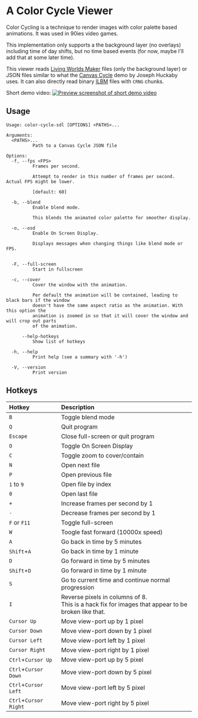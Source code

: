 # A Color Cycle Viewer

Color Cycling is a technique to render images with color palette based
animations. It was used in 90ies video games.

This implementation only supports a the background layer (no overlays)
including time of day shifts, but no time based events (for now, maybe
I'll add that at some later time).

This viewer reads [Living Worlds Maker](https://magrathea.onrender.com/)
files (only the background layer) or JSON files similar to what the
[Canvas Cycle](https://experiments.withgoogle.com/canvas-cycle) demo
by Joseph Huckaby uses. It can also directly read binary
[ILBM](https://en.wikipedia.org/wiki/ILBM) files with `CRNG` chunks.

Short demo video:
[![Preview screenshot of short demo video](https://i3.ytimg.com/vi/Fdk7anwM7f0/maxresdefault.jpg)](https://www.youtube.com/watch?v=Fdk7anwM7f0)

## Usage

```
Usage: color-cycle-sdl [OPTIONS] <PATHS>...

Arguments:
  <PATHS>...
          Path to a Canvas Cycle JSON file

Options:
  -f, --fps <FPS>
          Frames per second.

          Attempt to render in this number of frames per second. Actual FPS might be lower.

          [default: 60]

  -b, --blend
          Enable blend mode.

          This blends the animated color palette for smoother display.

  -o, --osd
          Enable On Screen Display.

          Displays messages when changing things like blend mode or FPS.


  -F, --full-screen
          Start in fullscreen

  -c, --cover
          Cover the window with the animation.

          Per default the animation will be contained, leading to black bars if the window
          doesn't have the same aspect ratio as the animation. With this option the
          animation is zoomed in so that it will cover the window and will crop out parts
          of the animation.

      --help-hotkeys
          Show list of hotkeys

  -h, --help
          Print help (see a summary with '-h')

  -V, --version
          Print version
```

## Hotkeys

| Hotkey | Description |
| :----- | :---------- |
| `B` | Toggle blend mode |
| `Q` | Quit program |
| `Escape` | Close full-screen or quit program |
| `O` | Toggle On Screen Display |
| `C` | Toggle zoom to cover/contain |
| `N` | Open next file |
| `P` | Open previous file |
| `1` to `9` | Open file by index |
| `0` | Open last file |
| `+` | Increase frames per second by 1 |
| `-` | Decrease frames per second by 1 |
| `F` or `F11` | Toggle full-screen |
| `W` | Toogle fast forward (10000x speed) |
| `A`         | Go back in time by 5 minutes |
| `Shift`+`A` | Go back in time by 1 minute |
| `D`         | Go forward in time by 5 minutes |
| `Shift`+`D` | Go forward in time by 1 minute |
| `S` | Go to current time and continue normal progression |
| `I` | Reverse pixels in columns of 8.<br>This is a hack fix for images that appear to be broken like that. |
| `Cursor Up`    | Move view-port up by 1 pixel |
| `Cursor Down`  | Move view-port down by 1 pixel |
| `Cursor Left`  | Move view-port left by 1 pixel |
| `Cursor Right` | Move view-port right by 1 pixel |
| `Ctrl`+`Cursor Up`    | Move view-port up by 5 pixel |
| `Ctrl`+`Cursor Down`  | Move view-port down by 5 pixel |
| `Ctrl`+`Cursor Left`  | Move view-port left by 5 pixel |
| `Ctrl`+`Cursor Right` | Move view-port right by 5 pixel |

